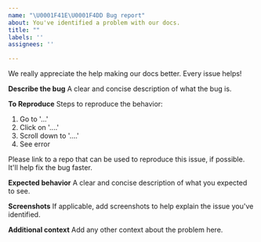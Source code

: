 ```yaml
---
name: "\U0001F41E\U0001F4DD Bug report"
about: You've identified a problem with our docs.
title: ""
labels: ''
assignees: ''

---
```


We really appreciate the help making our docs better. Every issue helps!

**Describe the bug**
A clear and concise description of what the bug is.

**To Reproduce**
Steps to reproduce the behavior:
1. Go to '...'
2. Click on '....'
3. Scroll down to '....'
4. See error

Please link to a repo that can be used to reproduce this issue, if possible. It'll help fix the bug faster.

**Expected behavior**
A clear and concise description of what you expected to see.

**Screenshots**
If applicable, add screenshots to help explain the issue you've identified.

**Additional context**
Add any other context about the problem here.
